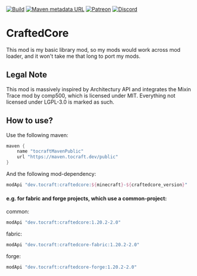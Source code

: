 [![Build](https://img.shields.io/github/actions/workflow/status/ToCraft/craftedcore/build_current.yml?style=for-the-badge)](https://github.com/ToCraft/craftedcore/actions/workflows/build_current.yml)
[![Maven metadata URL](https://img.shields.io/maven-metadata/v?metadataUrl=https%3A%2F%2Fmaven.tocraft.dev%2Fpublic%2Fdev%2Ftocraft%2Fcraftedcore%2Fmaven-metadata.xml&style=for-the-badge&label=CraftedCore)](https://maven.tocraft.dev/#/public/dev/tocraft/craftedcore)
[![Patreon](https://img.shields.io/badge/Patreon-F96854?style=for-the-badge&logo=patreon&logoColor=white)](https://patreon.com/ToCraft)
[![Discord](https://img.shields.io/discord/1183373613508857906?style=for-the-badge&label=Discord)](https://discord.gg/Y3KqxWDUYy)

# CraftedCore

This mod is my basic library mod, so my mods would work across mod loader, and it won't take me that long to port my
mods.

## Legal Note

This mod is massively inspired by Architectury API and integrates the Mixin Trace mod by comp500, which is licensed
under MIT.
Everything not licensed under LGPL-3.0 is marked as such.

## How to use?

Use the following maven:

```Groovy
maven {
    name "tocraftMavenPublic"
    url "https://maven.tocraft.dev/public"
}
```

And the following mod-dependency:

```Groovy
modApi "dev.tocraft:craftedcore:${minecraft}-${craftedcore_version}"
```

#### e.g. for fabric and forge projects, which use a common-project:

common:

```Groovy
modApi "dev.tocraft:craftedcore:1.20.2-2.0"
```

fabric:

```Groovy
modApi "dev.tocraft:craftedcore-fabric:1.20.2-2.0"
```

forge:

```Groovy
modApi "dev.tocraft:craftedcore-forge:1.20.2-2.0"
```


